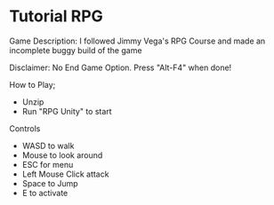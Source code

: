 # Tutorial RPG <br>
Game Description: I followed Jimmy Vega's RPG Course and made an incomplete buggy build of the game <br>

Disclaimer: No End Game Option. Press "Alt-F4" when done!<br>

How to Play; <br>
- Unzip<br>
- Run "RPG Unity" to start<br>

Controls <br>
- WASD to walk <br>
- Mouse to look around<br>
- ESC for menu<br>
- Left Mouse Click attack <br>
- Space to Jump<br>
- E to activate<br>

